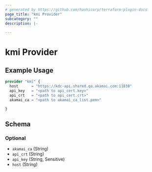 ```yaml
---
# generated by https://github.com/hashicorp/terraform-plugin-docs
page_title: "kmi Provider"
subcategory: ""
description: |-
  
---
```


# kmi Provider



## Example Usage

```terraform
provider "kmi" {
  host      = "https://kdc-api.shared.qa.akamai.com:11838"
  api_key   = "<path to api_cert.key>"
  api_crt   = "<path to api_cert.crt>"
  akamai_ca = "<path to akamai_ca_list.pem>"

}
```

<!-- schema generated by tfplugindocs -->
## Schema

### Optional

- `akamai_ca` (String)
- `api_crt` (String)
- `api_key` (String, Sensitive)
- `host` (String)
